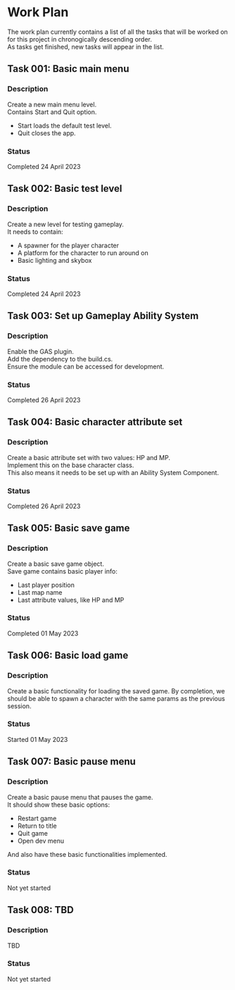 # Work Plan
The work plan currently contains a list of all the tasks that will be worked on for this project in chronogically descending order.  
As tasks get finished, new tasks will appear in the list.  


## Task 001: Basic main menu

### Description
Create a new main menu level.  
Contains Start and Quit option.  
- Start loads the default test level.
- Quit closes the app.

### Status
Completed 24 April 2023


## Task 002: Basic test level

### Description
Create a new level for testing gameplay.  
It needs to contain:
- A spawner for the player character
- A platform for the character to run around on
- Basic lighting and skybox

### Status
Completed 24 April 2023


## Task 003: Set up Gameplay Ability System

### Description
Enable the GAS plugin.  
Add the dependency to the build.cs.  
Ensure the module can be accessed for development.  

### Status
Completed 26 April 2023


## Task 004: Basic character attribute set

### Description
Create a basic attribute set with two values: HP and MP.  
Implement this on the base character class.  
This also means it needs to be set up with an Ability System Component.

### Status
Completed 26 April 2023


## Task 005: Basic save game

### Description
Create a basic save game object.  
Save game contains basic player info:
- Last player position
- Last map name
- Last attribute values, like HP and MP

### Status
Completed 01 May 2023


## Task 006: Basic load game

### Description
Create a basic functionality for loading the saved game.
By completion, we should be able to spawn a character with the same params as the previous session.

### Status
Started 01 May 2023


## Task 007: Basic pause menu

### Description
Create a basic pause menu that pauses the game.  
It should show these basic options:
- Restart game
- Return to title
- Quit game
- Open dev menu

And also have these basic functionalities implemented.

### Status
Not yet started


## Task 008: TBD

### Description
TBD

### Status
Not yet started
